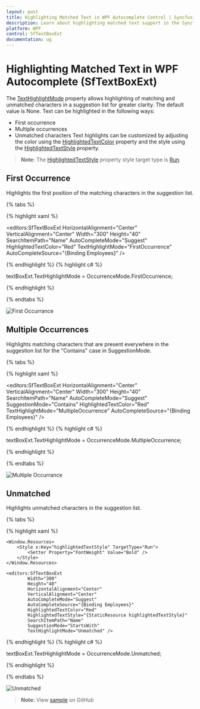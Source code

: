 ```yaml
---
layout: post
title: Highlighting Matched Text in WPF Autocomplete Control | Syncfusion®
description: Learn about highlighting matched text support in the Syncfusion® WPF Autocomplete (SfTextBoxExt) control and more.
platform: WPF
control: SfTextBoxExt
documentation: ug
---
```


# Highlighting Matched Text in WPF Autocomplete (SfTextBoxExt)

The [TextHighlightMode](https://help.syncfusion.com/cr/wpf/Syncfusion.Windows.Controls.Input.SfTextBoxExt.html#Syncfusion_Windows_Controls_Input_SfTextBoxExt_TextHighlightMode) property allows highlighting of matching and unmatched characters in a suggestion list for greater clarity. The default value is None. Text can be highlighted in the following ways:

- First occurrence
- Multiple occurrences
- Unmatched characters
Text highlights can be customized by adjusting the color using the [HighlightedTextColor](https://help.syncfusion.com/cr/wpf/Syncfusion.Windows.Controls.Input.SfTextBoxExt.html#Syncfusion_Windows_Controls_Input_SfTextBoxExt_HighlightedTextColor) property and the style using the [HighlightedTextStyle](https://help.syncfusion.com/cr/wpf/Syncfusion.Windows.Controls.Input.SfTextBoxExt.html#Syncfusion_Windows_Controls_Input_SfTextBoxExt_HighlightedTextStyle) property.

> **Note:** The [HighlightedTextStyle](https://help.syncfusion.com/cr/wpf/Syncfusion.Windows.Controls.Input.SfTextBoxExt.html#Syncfusion_Windows_Controls_Input_SfTextBoxExt_HighlightedTextStyle) property style target type is [Run](https://docs.microsoft.com/en-us/dotnet/api/system.windows.documents.run?view=net-5.0).

## First Occurrence

Highlights the first position of the matching characters in the suggestion list.

{% tabs %}

{% highlight xaml %}

<editors:SfTextBoxExt HorizontalAlignment="Center" 
                      VerticalAlignment="Center" 
                      Width="300"
                      Height="40"
                      SearchItemPath="Name"
                      AutoCompleteMode="Suggest"
                      HighlightedTextColor="Red"
                      TextHighlightMode="FirstOccurrence"
                      AutoCompleteSource="{Binding Employees}" />

{% endhighlight %}
{% highlight c# %}

textBoxExt.TextHighlightMode = OccurrenceMode.FirstOccurrence;

{% endhighlight %}

{% endtabs %}

![First Occurrance](Highlighting_matched_text_images/FirstOccurrance.png)

## Multiple Occurrences

Highlights matching characters that are present everywhere in the suggestion list for the "Contains" case in SuggestionMode.

{% tabs %}

{% highlight xaml %}

<editors:SfTextBoxExt HorizontalAlignment="Center" 
                      VerticalAlignment="Center" 
                      Width="300"
                      Height="40"
                      SearchItemPath="Name"
                      AutoCompleteMode="Suggest"
                      SuggestionMode="Contains"
                      HighlightedTextColor="Red"
                      TextHighlightMode="MultipleOccurrence"
                      AutoCompleteSource="{Binding Employees}" />

{% endhighlight %}
{% highlight c# %}

textBoxExt.TextHighlightMode = OccurrenceMode.MultipleOccurrence;

{% endhighlight %}

{% endtabs %}

![Multiple Occurrance](Highlighting_matched_text_images/MultipleOccurrance.png)


## Unmatched

Highlights unmatched characters in the suggestion list.

{% tabs %}

{% highlight xaml %}

    <Window.Resources>
        <Style x:Key="highlightedTextStyle" TargetType="Run">
            <Setter Property="FontWeight" Value="Bold" />
        </Style>
    </Window.Resources>

    <editors:SfTextBoxExt
            Width="300"
            Height="40"
            HorizontalAlignment="Center"
            VerticalAlignment="Center"
            AutoCompleteMode="Suggest"
            AutoCompleteSource="{Binding Employees}"
            HighlightedTextColor="Red"
            HighlightedTextStyle="{StaticResource highlightedTextStyle}"
            SearchItemPath="Name"
            SuggestionMode="StartsWith"
            TextHighlightMode="Unmatched" />

{% endhighlight %}
{% highlight c# %}

textBoxExt.TextHighlightMode = OccurrenceMode.Unmatched;

{% endhighlight %}

{% endtabs %}

![Unmatched](Highlighting_matched_text_images/Unmatched.png)

> **Note:** View [sample](https://github.com/SyncfusionExamples/wpf-textboxext-examples) on GitHub

